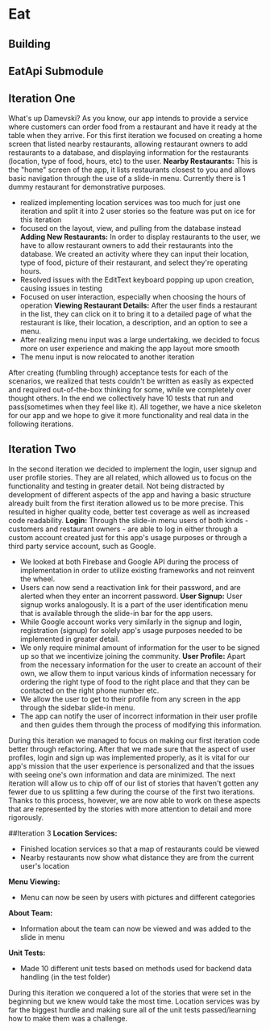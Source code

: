 # Eat

## Building

## EatApi Submodule

## Iteration One
What's up Damevski? As you know, our app intends to provide a service where customers can order food from a restaurant and have it ready at the table when they arrive. For this first iteration we focused on creating a home screen that listed nearby restaurants, allowing restaurant owners to add restaurants to a database, and displaying information for the restaurants (location, type of food, hours, etc) to the user.
__Nearby Restaurants:__ This is the "home" screen of the app, it lists restaurants closest to you and allows basic navigation through the use of a slide-in menu. Currently there is 1 dummy restaurant for demonstrative purposes.
* realized implementing location services was too much for just one iteration and split it into 2 user stories so the feature was put on ice for this iteration
* focused on the layout, view, and pulling from the database instead
__Adding New Restaurants:__ In order to display restaurants to the user, we have to allow restaurant owners to add their restaurants into the database. We created an activity where they can input their location, type of food, picture of their restaurant, and select they're operating hours.
* Resolved issues with the EditText keyboard popping up upon creation, causing issues in testing
* Focused on user interaction, especially when choosing the hours of operation
__Viewing Restaurant Details:__ After the user finds a restaurant in the list, they can click on it to bring it to a detailed page of what the restaurant is like, their location, a description, and an option to see a menu.
* After realizing menu input was a large undertaking, we decided to focus more on user experience and making the app layout more smooth
* The menu input is now relocated to another iteration

After creating (fumbling through) acceptance tests for each of the scenarios, we realized that tests couldn't be written as easily as expected and required out-of-the-box thinking for some, while we completely over thought others. In the end we collectively have 10 tests that run and pass(sometimes when they feel like it).
All together, we have a nice skeleton for our app and we hope to give it more functionality and real data in the following iterations.

## Iteration Two
In the second iteration we decided to implement the login, user signup and user profile stories. They are all related, which allowed us to focus on the functionality and testing in greater detail. Not being distracted by development of different aspects of the app and having a basic structure already built from the first iteration allowed us to be more precise. This resulted in higher quality code, better test coverage as well as increased code readability.
__Login:__ Through the slide-in menu users of both kinds - customers and restaurant owners - are able to log in either through a custom account created just for this app's usage purposes or through a third party service account, such as Google. 
* We looked at both Firebase and Google API during the process of implementation in order to utilize existing frameworks and not reinvent the wheel. 
* Users can now send a reactivation link for their password, and are alerted when they enter an incorrent password.
__User Signup:__ User signup works analogously. It is a part of the user identification menu that is available through the slide-in bar for the app users. 
* While Google account works very similarly in the signup and login, registration (signup) for solely app's usage purposes needed to be implemented in greater detail. 
* We only require minimal amount of information for the user to be signed up so that we incentivize joining the community.
__User Profile:__ Apart from the necessary information for the user to create an account of their own, we allow them to input various kinds of information necessary for ordering the right type of food to the right place and that they can be contacted on the right phone number etc. 
* We allow the user to get to their profile from any screen in the app through the sidebar slide-in menu.
* The app can notify the user of incorrect information in their user profile and then guides them through the process of modifying this information.

During this iteration we managed to focus on making our first iteration code better through refactoring. After that we made sure that the aspect of user profiles, login and sign up was implemented properly, as it is vital for our app's mission that the user experience is personalized and that the issues with seeing one's own information and data are minimized. 
The next iteration will allow us to chip off of our list of stories that haven't gotten any fewer due to us splitting a few during the course of the first two iterations. Thanks to this process, however, we are now able to work on these aspects that are represented by the stories with more attention to detail and more rigorously.

##Iteration 3
__Location Services:__
* Finished location services so that a map of restaurants could be viewed
* Nearby restaurants now show what distance they are from the current user's location

__Menu Viewing:__
* Menu can now be seen by users with pictures and different categories

__About Team:__
* Information about the team can now be viewed and was added to the slide in menu

__Unit Tests:__
* Made 10 different unit tests based on methods used for backend data handling (in the test folder)

During this iteration we conquered a lot of the stories that were set in the beginning but we knew would take the most time.
Location services was by far the biggest hurdle and making sure all of the unit tests passed/learning how to make them was
a challenge.